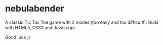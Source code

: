 # nebulabender

A classic Tic Tac Toe game with 2 modes (too easy and too difficult!).
Build with HTML5, CSS3 and Javascript.

Good luck ;)
